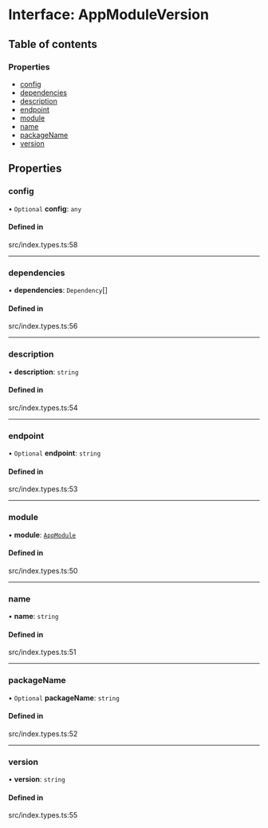 # Interface: AppModuleVersion

## Table of contents

### Properties

- [config](../wiki/AppModuleVersion#config)
- [dependencies](../wiki/AppModuleVersion#dependencies)
- [description](../wiki/AppModuleVersion#description)
- [endpoint](../wiki/AppModuleVersion#endpoint)
- [module](../wiki/AppModuleVersion#module)
- [name](../wiki/AppModuleVersion#name)
- [packageName](../wiki/AppModuleVersion#packagename)
- [version](../wiki/AppModuleVersion#version)

## Properties

### config

• `Optional` **config**: `any`

#### Defined in

src/index.types.ts:58

___

### dependencies

• **dependencies**: `Dependency`[]

#### Defined in

src/index.types.ts:56

___

### description

• **description**: `string`

#### Defined in

src/index.types.ts:54

___

### endpoint

• `Optional` **endpoint**: `string`

#### Defined in

src/index.types.ts:53

___

### module

• **module**: [`AppModule`](../wiki/AppModule)

#### Defined in

src/index.types.ts:50

___

### name

• **name**: `string`

#### Defined in

src/index.types.ts:51

___

### packageName

• `Optional` **packageName**: `string`

#### Defined in

src/index.types.ts:52

___

### version

• **version**: `string`

#### Defined in

src/index.types.ts:55
